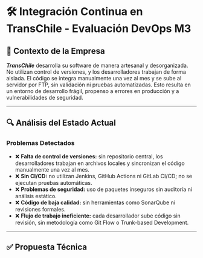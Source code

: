 # 🛠️ Integración Continua en TransChile - Evaluación DevOps M3

## 🚚 Contexto de la Empresa

***TransChile*** desarrolla su software de manera artesanal y desorganizada. No utilizan control de versiones, y los desarrolladores trabajan de forma aislada. El código se integra manualmente una vez al mes y se sube al servidor por FTP, sin validación ni pruebas automatizadas. Esto resulta en un entorno de desarrollo frágil, propenso a errores en producción y a vulnerabilidades de seguridad.

---
## 🔍 Análisis del Estado Actual

### Problemas Detectados

- ❌ **Falta de control de versiones:** sin repositorio central, los desarrolladores trabajan en archivos locales y sincronizan el código manualmente una vez al mes.
- ❌ **Sin CI/CD:** no utilizan Jenkins, GitHub Actions ni GitLab CI/CD; no se ejecutan pruebas automáticas.
- ❌ **Problemas de seguridad:** uso de paquetes inseguros sin auditoría ni análisis estático.
- ❌ **Código de baja calidad:** sin herramientas como SonarQube ni revisiones formales.
- ❌ **Flujo de trabajo ineficiente:** cada desarrollador sube código sin revisión, sin metodología como Git Flow o Trunk-based Development.

---

## ✅ Propuesta Técnica
